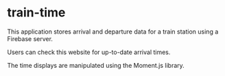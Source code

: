 # train-time

This application stores arrival and departure data for a train station using a Firebase server. 

Users can check this website for up-to-date arrival times.

The time displays are manipulated using the Moment.js library.

